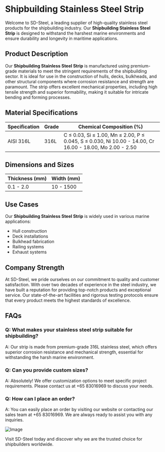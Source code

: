 # Shipbuilding Stainless Steel Strip

Welcome to SD-Steel, a leading supplier of high-quality stainless steel products for the shipbuilding industry. Our **Shipbuilding Stainless Steel Strip** is designed to withstand the harshest marine environments and ensure durability and longevity in maritime applications.

## Product Description

Our **Shipbuilding Stainless Steel Strip** is manufactured using premium-grade materials to meet the stringent requirements of the shipbuilding sector. It is ideal for use in the construction of hulls, decks, bulkheads, and other structural components where corrosion resistance and strength are paramount. The strip offers excellent mechanical properties, including high tensile strength and superior formability, making it suitable for intricate bending and forming processes.

## Material Specifications

| Specification | Grade | Chemical Composition (%) |
|---------------|-------|--------------------------|
| AISI 316L     | 316L  | C ≤ 0.03, Si ≤ 1.00, Mn ≤ 2.00, P ≤ 0.045, S ≤ 0.030, Ni 10.00 - 14.00, Cr 16.00 - 18.00, Mo 2.00 - 2.50 |

## Dimensions and Sizes

| Thickness (mm) | Width (mm) |
|----------------|------------|
| 0.1 - 2.0      | 10 - 1500  |

## Use Cases

Our **Shipbuilding Stainless Steel Strip** is widely used in various marine applications:
- Hull construction
- Deck installations
- Bulkhead fabrication
- Railing systems
- Exhaust systems

## Company Strength

At SD-Steel, we pride ourselves on our commitment to quality and customer satisfaction. With over two decades of experience in the steel industry, we have built a reputation for providing top-notch products and exceptional service. Our state-of-the-art facilities and rigorous testing protocols ensure that every product meets the highest standards of excellence.

## FAQs

### Q: What makes your stainless steel strip suitable for shipbuilding?
A: Our strip is made from premium-grade 316L stainless steel, which offers superior corrosion resistance and mechanical strength, essential for withstanding the harsh marine environment.

### Q: Can you provide custom sizes?
A: Absolutely! We offer customization options to meet specific project requirements. Please contact us at +65 83016969 to discuss your needs.

### Q: How can I place an order?
A: You can easily place an order by visiting our website or contacting our sales team at +65 83016969. We are always ready to assist you with any inquiries.

![Image](https://github.com/user-attachments/assets/2567258e-e124-4816-932d-1809bd27ef0b)

Visit SD-Steel today and discover why we are the trusted choice for shipbuilders worldwide.